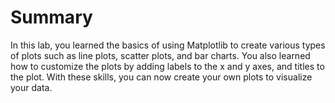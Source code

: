 # Summary

In this lab, you learned the basics of using Matplotlib to create various types of plots such as line plots, scatter plots, and bar charts. You also learned how to customize the plots by adding labels to the x and y axes, and titles to the plot. With these skills, you can now create your own plots to visualize your data.
